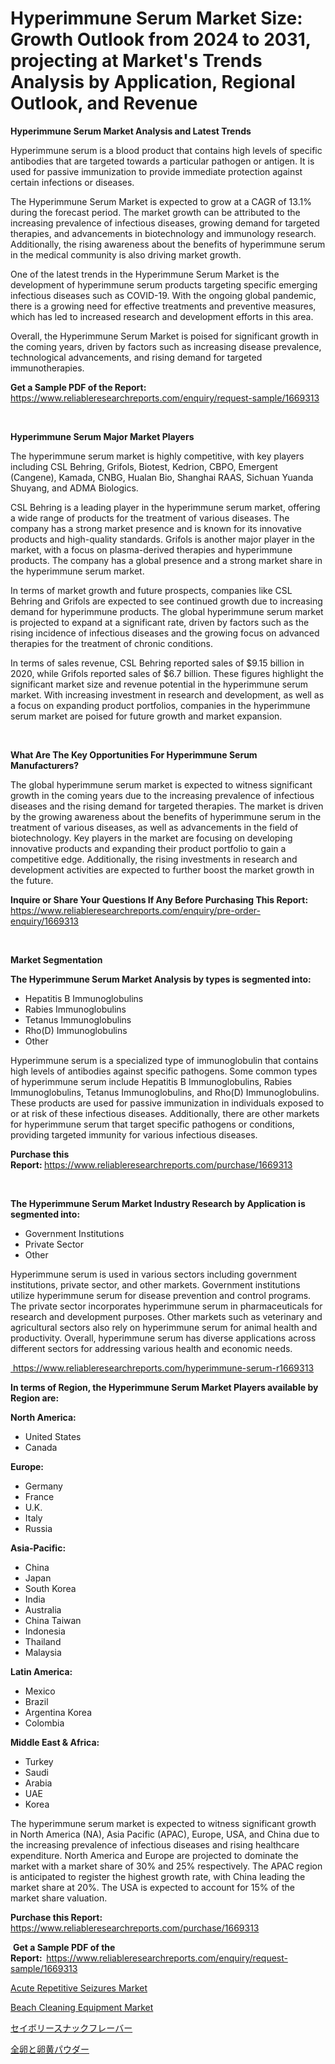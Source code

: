 <p><h1>Hyperimmune Serum Market Size: Growth Outlook from 2024 to 2031, projecting at Market's Trends Analysis by Application, Regional Outlook, and Revenue</h1></p><p><strong>Hyperimmune Serum Market Analysis and Latest Trends</strong></p>
<p><p>Hyperimmune serum is a blood product that contains high levels of specific antibodies that are targeted towards a particular pathogen or antigen. It is used for passive immunization to provide immediate protection against certain infections or diseases.</p><p>The Hyperimmune Serum Market is expected to grow at a CAGR of 13.1% during the forecast period. The market growth can be attributed to the increasing prevalence of infectious diseases, growing demand for targeted therapies, and advancements in biotechnology and immunology research. Additionally, the rising awareness about the benefits of hyperimmune serum in the medical community is also driving market growth.</p><p>One of the latest trends in the Hyperimmune Serum Market is the development of hyperimmune serum products targeting specific emerging infectious diseases such as COVID-19. With the ongoing global pandemic, there is a growing need for effective treatments and preventive measures, which has led to increased research and development efforts in this area.</p><p>Overall, the Hyperimmune Serum Market is poised for significant growth in the coming years, driven by factors such as increasing disease prevalence, technological advancements, and rising demand for targeted immunotherapies.</p></p>
<p><strong>Get a Sample PDF of the Report:&nbsp;</strong> <a href="https://www.reliableresearchreports.com/enquiry/request-sample/1669313">https://www.reliableresearchreports.com/enquiry/request-sample/1669313</a></p>
<p>&nbsp;</p>
<p><strong>Hyperimmune Serum Major Market Players</strong></p>
<p><p>The hyperimmune serum market is highly competitive, with key players including CSL Behring, Grifols, Biotest, Kedrion, CBPO, Emergent (Cangene), Kamada, CNBG, Hualan Bio, Shanghai RAAS, Sichuan Yuanda Shuyang, and ADMA Biologics. </p><p>CSL Behring is a leading player in the hyperimmune serum market, offering a wide range of products for the treatment of various diseases. The company has a strong market presence and is known for its innovative products and high-quality standards. Grifols is another major player in the market, with a focus on plasma-derived therapies and hyperimmune products. The company has a global presence and a strong market share in the hyperimmune serum market.</p><p>In terms of market growth and future prospects, companies like CSL Behring and Grifols are expected to see continued growth due to increasing demand for hyperimmune products. The global hyperimmune serum market is projected to expand at a significant rate, driven by factors such as the rising incidence of infectious diseases and the growing focus on advanced therapies for the treatment of chronic conditions.</p><p>In terms of sales revenue, CSL Behring reported sales of $9.15 billion in 2020, while Grifols reported sales of $6.7 billion. These figures highlight the significant market size and revenue potential in the hyperimmune serum market. With increasing investment in research and development, as well as a focus on expanding product portfolios, companies in the hyperimmune serum market are poised for future growth and market expansion.</p></p>
<p>&nbsp;</p>
<p><strong>What Are The Key Opportunities For Hyperimmune Serum Manufacturers?</strong></p>
<p><p>The global hyperimmune serum market is expected to witness significant growth in the coming years due to the increasing prevalence of infectious diseases and the rising demand for targeted therapies. The market is driven by the growing awareness about the benefits of hyperimmune serum in the treatment of various diseases, as well as advancements in the field of biotechnology. Key players in the market are focusing on developing innovative products and expanding their product portfolio to gain a competitive edge. Additionally, the rising investments in research and development activities are expected to further boost the market growth in the future.</p></p>
<p><strong>Inquire or Share Your Questions If Any Before Purchasing This Report:</strong> <a href="https://www.reliableresearchreports.com/enquiry/pre-order-enquiry/1669313">https://www.reliableresearchreports.com/enquiry/pre-order-enquiry/1669313</a></p>
<p>&nbsp;</p>
<p><strong>Market Segmentation</strong></p>
<p><strong>The Hyperimmune Serum Market Analysis by types is segmented into:</strong></p>
<p><ul><li>Hepatitis B Immunoglobulins</li><li>Rabies Immunoglobulins</li><li>Tetanus Immunoglobulins</li><li>Rho(D) Immunoglobulins</li><li>Other</li></ul></p>
<p><p>Hyperimmune serum is a specialized type of immunoglobulin that contains high levels of antibodies against specific pathogens. Some common types of hyperimmune serum include Hepatitis B Immunoglobulins, Rabies Immunoglobulins, Tetanus Immunoglobulins, and Rho(D) Immunoglobulins. These products are used for passive immunization in individuals exposed to or at risk of these infectious diseases. Additionally, there are other markets for hyperimmune serum that target specific pathogens or conditions, providing targeted immunity for various infectious diseases.</p></p>
<p><strong>Purchase this Report:&nbsp;</strong><a href="https://www.reliableresearchreports.com/purchase/1669313">https://www.reliableresearchreports.com/purchase/1669313</a></p>
<p>&nbsp;</p>
<p><strong>The Hyperimmune Serum Market Industry Research by Application is segmented into:</strong></p>
<p><ul><li>Government Institutions</li><li>Private Sector</li><li>Other</li></ul></p>
<p><p>Hyperimmune serum is used in various sectors including government institutions, private sector, and other markets. Government institutions utilize hyperimmune serum for disease prevention and control programs. The private sector incorporates hyperimmune serum in pharmaceuticals for research and development purposes. Other markets such as veterinary and agricultural sectors also rely on hyperimmune serum for animal health and productivity. Overall, hyperimmune serum has diverse applications across different sectors for addressing various health and economic needs.</p></p>
<p><a href="https://www.reliableresearchreports.com/hyperimmune-serum-r1669313">&nbsp;https://www.reliableresearchreports.com/hyperimmune-serum-r1669313</a></p>
<p><strong>In terms of Region, the Hyperimmune Serum Market Players available by Region are:</strong></p>
<p>
    <p> <strong> North America: </strong>
        <ul>
            <li>United States</li>
            <li>Canada</li>
        </ul>
        </p> 
    <p> <strong> Europe: </strong>
        <ul>
            <li>Germany</li>
            <li>France</li>
            <li>U.K.</li>
            <li>Italy</li>
            <li>Russia</li>
        </ul>
        </p> 
    <p> <strong> Asia-Pacific: </strong>
        <ul>
            <li>China</li>
            <li>Japan</li>
            <li>South Korea</li>
            <li>India</li>
            <li>Australia</li>
            <li>China Taiwan</li>
            <li>Indonesia</li>
            <li>Thailand</li>
            <li>Malaysia</li>
        </ul>
        </p> 
    <p> <strong> Latin America: </strong>
        <ul>
            <li>Mexico</li>
            <li>Brazil</li>
            <li>Argentina Korea</li>
            <li>Colombia</li>
        </ul>
        </p> 
    <p> <strong> Middle East & Africa: </strong>
        <ul>
            <li>Turkey</li>
            <li>Saudi</li>
            <li>Arabia</li>
            <li>UAE</li>
            <li>Korea</li>
        </ul>
    </p>
    </p>
<p><p>The hyperimmune serum market is expected to witness significant growth in North America (NA), Asia Pacific (APAC), Europe, USA, and China due to the increasing prevalence of infectious diseases and rising healthcare expenditure. North America and Europe are projected to dominate the market with a market share of 30% and 25% respectively. The APAC region is anticipated to register the highest growth rate, with China leading the market share at 20%. The USA is expected to account for 15% of the market share valuation.</p></p>
<p><strong>Purchase this Report: </strong><a href="https://www.reliableresearchreports.com/purchase/1669313">https://www.reliableresearchreports.com/purchase/1669313</a></p>
<p>&nbsp;<strong>Get a Sample PDF of the Report:&nbsp;&nbsp;</strong><a href="https://www.reliableresearchreports.com/enquiry/request-sample/1669313">https://www.reliableresearchreports.com/enquiry/request-sample/1669313</a></p>
<p><strong></strong></p>
<p><p><a href="https://github.com/SheilaBruen2023/Market-Research-Report-List-2/blob/main/acute-repetitive-seizures-market.md">Acute Repetitive Seizures Market</a></p><p><a href="https://github.com/arionmp/Market-Research-Report-List-4/blob/main/beach-cleaning-equipment-market.md">Beach Cleaning Equipment Market</a></p><p><a href="https://github.com/avwofrml53535/Market-Research-Report-List-3/blob/main/9984067177752.md">セイボリースナックフレーバー</a></p><p><a href="https://github.com/vtbvgl20191192/Market-Research-Report-List-3/blob/main/6032786177753.md">全卵と卵黄パウダー</a></p></p>